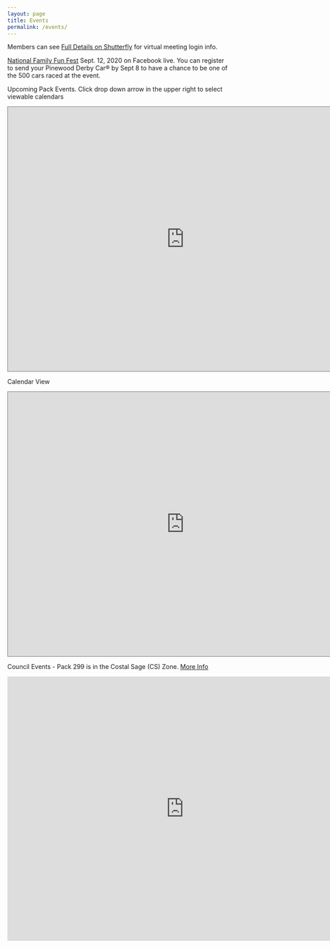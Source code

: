```yaml
---
layout: page
title: Events
permalink: /events/
---
```


Members can see [Full Details on Shutterfly](https://pack299sandiego.shutterfly.com/22) for virtual meeting login info.

[National Family Fun Fest](https://www.scouting.org/familyfunfest/) Sept. 12, 2020 on Facebook live. You can register to send your Pinewood Derby Car&reg; by Sept 8 to have a chance to be one of the 500 cars raced at the event.

Upcoming Pack Events. Click drop down arrow in the upper right to select viewable calendars

<iframe src="https://calendar.google.com/calendar/embed?height=600&amp;wkst=1&amp;bgcolor=%23ffffff&amp;ctz=America%2FLos_Angeles&amp;src=d2VzdGVybmhpbGxzdGltZXNAZ21haWwuY29t&amp;color=%23F4511E&amp;showTitle=0&amp;showPrint=0&amp;mode=AGENDA" style="border:solid 1px #777" width="800" height="600" frameborder="0" scrolling="no"></iframe>

Calendar View
<iframe src="https://calendar.google.com/calendar/embed?height=600&amp;wkst=1&amp;bgcolor=%23ffffff&amp;ctz=America%2FLos_Angeles&amp;src=d2VzdGVybmhpbGxzdGltZXNAZ21haWwuY29t&amp;src=ZW4udXNhI2hvbGlkYXlAZ3JvdXAudi5jYWxlbmRhci5nb29nbGUuY29t&amp;color=%23F4511E&amp;color=%230B8043&amp;showTitle=0&amp;showPrint=0" style="border:solid 1px #777" width="800" height="600" frameborder="0" scrolling="no"></iframe>

Council Events - Pack 299 is in the Costal Sage (CS) Zone. [More Info](https://www.sdicbsa.org/Calendar/)
<iframe src="https://calendar.google.com/calendar/embed?showTitle=0&wkst=1&bgcolor=%23FFFFFF&src=sdic.general@gmail.com&color=%2329527A&src=4a8cjtucrmfp2hak9vdbar7f88@group.calendar.google.com&color=%235229A3&src=5nfaemor9l15pvrqajagphi82g@group.calendar.google.com&color=%23A32929&src=vur4umfp1feiegevd9lvdgi3m4@group.calendar.google.com&color=%232F6309&ctz=America%2FLos_Angeles&mode=MONTH&amp;showPrint=0" width="800" height="600" frameborder="0" scrolling="no"></iframe>

